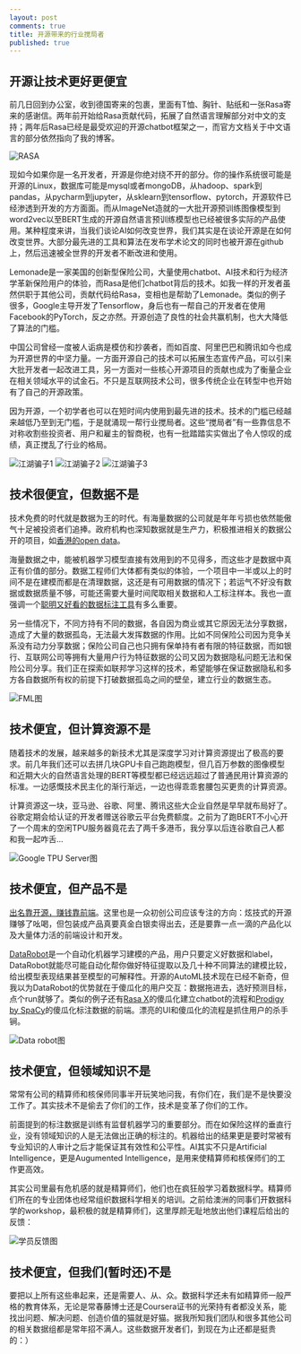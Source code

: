 ```yaml
---
layout: post
comments: true
title: 开源带来的行业搅局者
published: true
---
```


## 开源让技术更好更便宜

前几日回到办公室，收到德国寄来的包裹，里面有T恤、胸针、贴纸和一张Rasa寄来的感谢信。两年前开始给Rasa贡献代码，拓展了自然语言理解部分对中文的支持；两年后Rasa已经是最受欢迎的开源chatbot框架之一，而官方文档关于中文语言的部分依然指向了我的博客。

![RASA](/images/201908/rasa.jpeg)

现如今如果你是一名开发者，开源是你绝对绕不开的部分。你的操作系统很可能是开源的Linux，数据库可能是mysql或者mongoDB，从hadoop、spark到pandas，从pycharm到jupyter，从sklearn到tensorflow、pytorch，开源软件已经渗透到开发的方方面面。而从ImageNet造就的一大批开源预训练图像模型到word2vec以至BERT生成的开源自然语言预训练模型也已经被很多实际的产品使用。某种程度来讲，当我们谈论AI如何改变世界，我们其实是在谈论开源是在如何改变世界。大部分最先进的工具和算法在发布学术论文的同时也被开源在github上，然后迅速被全世界的开发者不断改进和使用。

Lemonade是一家美国的创新型保险公司，大量使用chatbot、AI技术和行为经济学革新保险用户的体验，而Rasa是他们chatbot背后的技术。如我一样的开发者虽然供职于其他公司，贡献代码给Rasa，变相也是帮助了Lemonade。类似的例子很多，Google主导开发了Tensorflow，身后也有一帮自己的开发者在使用Facebook的PyTorch，反之亦然。开源创造了良性的社会共赢机制，也大大降低了算法的门槛。

中国公司曾经一度被人诟病是模仿和抄袭者，而如百度、阿里巴巴和腾讯如今也成为开源世界的中坚力量。一方面开源自己的技术可以拓展生态宣传产品，可以引来大批开发者一起改进工具，另一方面对一些核心开源项目的贡献也成为了衡量企业在相关领域水平的试金石。不只是互联网技术公司，很多传统企业在转型中也开始有了自己的开源政策。

因为开源，一个初学者也可以在短时间内使用到最先进的技术。技术的门槛已经越来越低乃至到无门槛，于是就涌现一帮行业搅局者。这些“搅局者”有一些靠信息不对称收割些投资者、用户和雇主的智商税，也有一批踏踏实实做出了令人惊叹的成绩，真正搅乱了行业的格局。

![江湖骗子1](/images/201908/jhpz1.jpg)
![江湖骗子2](/images/201908/jhpz2.png)
![江湖骗子3](/images/201908/jhpz3.png)

## 技术很便宜，但数据不是

技术免费的时代就是数据为王的时代。有海量数据的公司就是年年亏损也依然能傲气十足被投资者们追捧。政府机构也深知数据就是生产力，积极推进相关的数据公开的项目，如[香港的open data](https://www.opendatahk.com/)。

海量数据之中，能被机器学习模型直接有效用到的不见得多，而这些才是数据中真正有价值的部分。数据工程师们大体都有类似的体验，一个项目中一半或以上的时间不是在建模而都是在清理数据，这还是有可用数据的情况下；若运气不好没有数据或数据质量不够，可能还需要大量时间爬取相关数据和人工标注样本。我也一直强调一个[聪明又好看的数据标注工具](http://www.crownpku.com/2017/11/09/%E6%9E%84%E6%83%B3-%E4%B8%AD%E6%96%87%E6%96%87%E6%9C%AC%E6%A0%87%E6%B3%A8%E5%B7%A5%E5%85%B7.html)有多么重要。

另一些情况下，不同方持有不同的数据，各自因为商业或其它原因无法分享数据，造成了大量的数据孤岛，无法最大发挥数据的作用。比如不同保险公司因为竞争关系没有动力分享数据；保险公司自己也只拥有保单持有者有限的特征数据，而如银行、互联网公司等拥有大量用户行为特征数据的公司又因为数据隐私问题无法和保险公司分享。我们正在探索如联邦学习这样的技术，希望能够在保证数据隐私和多方各自数据所有权的前提下打破数据孤岛之间的壁垒，建立行业的数据生态。

![FML图](/images/201908/fml.png)

## 技术便宜，但计算资源不是

随着技术的发展，越来越多的新技术尤其是深度学习对计算资源提出了极高的要求。前几年我们还可以去拼几块GPU卡自己跑跑模型，但几百万参数的图像模型和近期大火的自然语言处理的BERT等模型都已经远远超过了普通民用计算资源的标准。一边感慨技术民主化的渐行渐远，一边也得乖乖套腰包买更贵的计算资源。

计算资源这一块，亚马逊、谷歌、阿里、腾讯这些大企业自然是早早就布局好了。谷歌定期会给认证的开发者赠送谷歌云平台免费额度。之前为了跑BERT不小心开了一个周末的空闲TPU服务器竟花去了两千多港币，我分享以后连谷歌自己人都和我一起咋舌...

![Google TPU Server图](/images/201908/google_tpu.png)

## 技术便宜，但产品不是

[出名靠开源，赚钱靠前端](http://www.crownpku.com/2018/09/13/%E5%87%BA%E5%90%8D%E9%9D%A0%E5%BC%80%E6%BA%90-%E8%B5%9A%E9%92%B1%E9%9D%A0%E5%89%8D%E7%AB%AF.html)。这里也是一众初创公司应该专注的方向：炫技式的开源赚够了吆喝，但包装成产品真要真金白银卖得出去，还是要靠一点一滴的产品化以及大量体力活的前端设计和开发。

[DataRobot](https://www.datarobot.com/)是一个自动化机器学习建模的产品，用户只要定义好数据和label，DataRobot就能尽可能自动化帮你做好特征提取以及几十种不同算法的建模比较，给出模型表现结果甚至模型的可解释性。开源的AutoML技术现在已经不新奇，但我以为DataRobot的优势就在于傻瓜化的用户交互：数据拖进去，选好预测目标，点个run就够了。类似的例子还有[Rasa X](https://rasa.com/docs/rasa-x/)的傻瓜化建立chatbot的流程和[Prodigy by SpaCy](https://prodi.gy/)的傻瓜化标注数据的前端。漂亮的UI和傻瓜化的流程是抓住用户的杀手锏。

![Data robot图](/images/201908/datarobot.png)

## 技术便宜，但领域知识不是

常常有公司的精算师和核保师同事半开玩笑地问我，有你们在，我们是不是快要没工作了。其实技术不是偷去了你们的工作，技术是变革了你们的工作。

前面提到的标注数据是训练有监督机器学习的重要部分。而在如保险这样的垂直行业，没有领域知识的人是无法做出正确的标注的。机器给出的结果更是要时常被有专业知识的人审计之后才能保证其有效性和公平性。AI其实不只是Artificial Intelligence，更是Augumented Intelligence，是用来使精算师和核保师们的工作更高效。

其实公司里最有危机感的就是精算师们，他们也在疯狂般学习着数据科学。精算师们所在的专业团体也经常组织数据科学相关的培训。之前给澳洲的同事们开数据科学的workshop，最积极的就是精算师们，这里厚颜无耻地放出他们课程后给出的反馈：

![学员反馈图](/images/201908/hods.jpg)

## 技术便宜，但我们(暂时还)不是

要把以上所有这些串起来，还是需要人、从、众。数据科学还未有如精算师一般严格的教育体系，无论是常春藤博士还是Coursera证书的光荣持有者都没关系，能找出问题、解决问题、创造价值的猫就是好猫。据我所知我们团队和很多其他公司的相关数据组都是常年招不满人。这些数据开发者们，到现在为止还都是挺贵的：）



